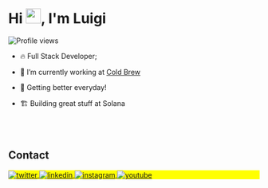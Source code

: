 <h1 align="left">Hi <img src="https://raw.githubusercontent.com/kaueMarques/kaueMarques/master/hi.gif" height="30px">, I'm Luigi</h1>
<p align="left"> <img src="https://komarev.com/ghpvc/?username=luigiremor&color=yellow" alt="Profile views" /> </p>

- 🔥 Full Stack Developer;

- 🔭 I’m currently working at [Cold Brew](https://www.coldbrewdao.com/)

- 🦾 Getting better everyday!

- 🏗️ Building great stuff at Solana

<br><br>

## Contact

<p align="left" style="background:yellow">
<a href="https://twitter.com/luigiremor" target="_blank">
  <img align="center" src="https://img.shields.io/badge/-luigiremor-05122A?style=flat&logo=twitter" alt="twitter"/>  
</a>
<a href="https://linkedin.com/in/luigiremor" target="_blank">
  <img align="center" src="https://img.shields.io/badge/-luigiremor-05122A?style=flat&logo=linkedin" alt="linkedin"/>
</a>
<a href="https://instagram.com/luigiremor" target="_blank">
 <img align="center" src="https://img.shields.io/badge/-luigiremor-05122A?style=flat&logo=instagram" alt="instagram"/>
</a>
<a href="https://youtube.com/luigiremor" target="_blank">
 <img align="center" src="https://img.shields.io/badge/-luigiremor-05122A?style=flat&logo=youtube" alt="youtube"/>
</a>
</p>

<!--

<img width="490em" src="https://github-readme-twitter-gazf.vercel.app/api?id=maykbrito&layout=wide&show_reply=off&show_retweet=off" />


**maykbrito/maykbrito** is a ✨ _special_ ✨ repository because its `README.md` (this file) appears on your GitHub profile.

Here are some ideas to get you started:

- 🔭 I’m currently working on ...
- 🌱 I’m currently learning ...
- 👯 I’m looking to collaborate on ...
- 🤔 I’m looking for help with ...
- 💬 Ask me about ...
- 📫 How to reach me: ...
- 😄 Pronouns: ...
- ⚡ Fun fact: ...
-->
